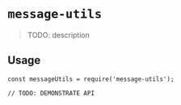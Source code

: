 # `message-utils`

> TODO: description

## Usage

```
const messageUtils = require('message-utils');

// TODO: DEMONSTRATE API
```
